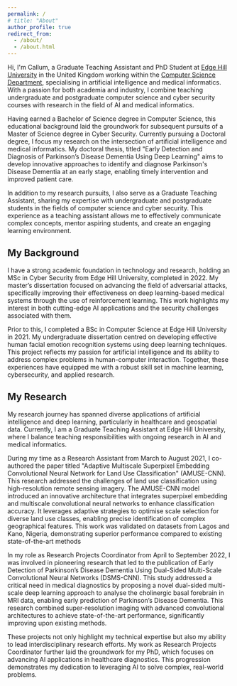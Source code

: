 ```yaml
---
permalink: /
# title: "About"
author_profile: true
redirect_from: 
  - /about/
  - /about.html
---
```


Hi, I'm Callum, a Graduate Teaching Assistant and PhD Student at [Edge Hill University](https://edgehill.ac.uk) in the United Kingdom working within the [Computer Science Department](https://edgehill.ac.uk/departments/academic/computerscience/), specialising in artificial intelligence and medical informatics. With a passion for both academia and industry, I combine teaching undergraduate and postgraduate computer science and cyber security courses with research in the field of AI and medical informatics.

Having earned a Bachelor of Science degree in Computer Science, this educational background laid the groundwork for subsequent pursuits of a Master of Science degree in Cyber Security. Currently pursuing a Doctoral degree, I focus my research on the intersection of artificial intelligence and medical informatics. My doctoral thesis, titled "Early Detection and Diagnosis of Parkinson’s Disease Dementia Using Deep Learning" aims to develop innovative approaches to identify and diagnose Parkinson's Disease Dementia at an early stage, enabling timely intervention and improved patient care.

In addition to my research pursuits, I also serve as a Graduate Teaching Assistant, sharing my expertise with undergraduate and postgraduate students in the fields of computer science and cyber security. This experience as a teaching assistant allows me to effectively communicate complex concepts, mentor aspiring students, and create an engaging learning environment.

## My Background

I have a strong academic foundation in technology and research, holding an MSc in Cyber Security from Edge Hill University, completed in 2022. My master’s dissertation focused on advancing the field of adversarial attacks, specifically improving their effectiveness on deep learning-based medical systems through the use of reinforcement learning. This work highlights my interest in both cutting-edge AI applications and the security challenges associated with them.

Prior to this, I completed a BSc in Computer Science at Edge Hill University in 2021. My undergraduate dissertation centred on developing effective human facial emotion recognition systems using deep learning techniques. This project reflects my passion for artificial intelligence and its ability to address complex problems in human-computer interaction. Together, these experiences have equipped me with a robust skill set in machine learning, cybersecurity, and applied research.

## My Research
My research journey has spanned diverse applications of artificial intelligence and deep learning, particularly in healthcare and geospatial data. Currently, I am a Graduate Teaching Assistant at Edge Hill University, where I balance teaching responsibilities with ongoing research in AI and medical informatics.

During my time as a Research Assistant from March to August 2021, I co-authored the paper titled "Adaptive Multiscale Superpixel Embedding Convolutional Neural Network for Land Use Classification" (AMUSE-CNN). This research addressed the challenges of land use classification using high-resolution remote sensing imagery. The AMUSE-CNN model introduced an innovative architecture that integrates superpixel embedding and multiscale convolutional neural networks to enhance classification accuracy. It leverages adaptive strategies to optimise scale selection for diverse land use classes, enabling precise identification of complex geographical features. This work was validated on datasets from Lagos and Kano, Nigeria, demonstrating superior performance compared to existing state-of-the-art methods

In my role as Research Projects Coordinator from April to September 2022, I was involved in pioneering research that led to the publication of Early Detection of Parkinson’s Disease Dementia Using Dual-Sided Multi-Scale Convolutional Neural Networks (DSMS-CNN). This study addressed a critical need in medical diagnostics by proposing a novel dual-sided multi-scale deep learning approach to analyse the cholinergic basal forebrain in MRI data, enabling early prediction of Parkinson’s Disease Dementia. This research combined super-resolution imaging with advanced convolutional architectures to achieve state-of-the-art performance, significantly improving upon existing methods.

These projects not only highlight my technical expertise but also my ability to lead interdisciplinary research efforts. My work as Research Projects Coordinator further laid the groundwork for my PhD, which focuses on advancing AI applications in healthcare diagnostics. This progression demonstrates my dedication to leveraging AI to solve complex, real-world problems.